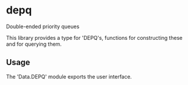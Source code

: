 # depq

Double-ended priority queues

This library provides a type for 'DEPQ's, functions for constructing these and for querying them. 

## Usage

The 'Data.DEPQ' module exports the user interface.

